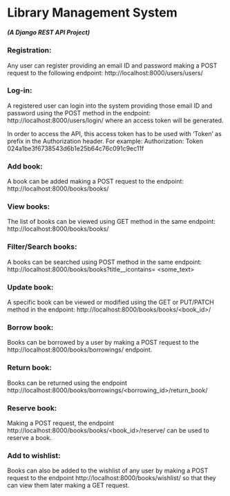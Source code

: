# Library Management System
 ##### (A Django REST API Project)

### Registration: 
Any user can register providing an email ID and password making a  POST request to the following endpoint: http://localhost:8000/users/users/

### Log-in: 
A registered user can login into the system providing those email ID and password using the POST method in the endpoint: http://localhost:8000/users/login/  where an access token will be generated. 

In order to access the API, this access token has to be used with ‘Token’ as prefix in the 
Authorization header. For example: 
Authorization: Token 024a1be3f6738543d6b1e25b64c76c091c9ec11f

### Add book: 
A book can be added making a POST request to the endpoint: http://localhost:8000/books/books/

### View books: 
The list of books can be viewed using GET method in the same endpoint: http://localhost:8000/books/books/

### Filter/Search books: 
A books can be searched using POST method in the same endpoint: http://localhost:8000/books/books?title__icontains= <some_text>

### Update book: 
A specific book can be viewed or modified using the GET or PUT/PATCH method in the endpoint: http://localhost:8000/books/books/<book_id>/

### Borrow book:  
Books can be borrowed by a user by making a POST request to the http://localhost:8000/books/borrowings/  endpoint. 

### Return book: 
Books can be returned using the endpoint http://localhost:8000/books/borrowings/<borrowing_id>/return_book/  

### Reserve book: 
Making a POST request, the endpoint http://localhost:8000/books/books/<book_id>/reserve/  can be used to reserve a book.

### Add to wishlist: 
Books can also be added to the wishlist of any user by making a POST request to the endpoint http://localhost:8000/books/wishlist/  so that they can view them later making a GET request.
